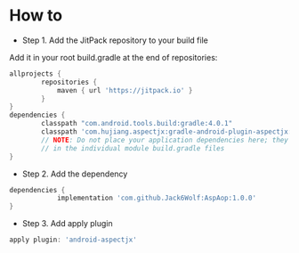 # How to

- Step 1. Add the JitPack repository to your build file

Add it in your root build.gradle at the end of repositories:
```groovy
allprojects {
		repositories {
			maven { url 'https://jitpack.io' }
		}
}
dependencies {
        classpath "com.android.tools.build:gradle:4.0.1"
        classpath 'com.hujiang.aspectjx:gradle-android-plugin-aspectjx:2.0.10'
        // NOTE: Do not place your application dependencies here; they belong
        // in the individual module build.gradle files
}
```
- Step 2. Add the dependency
```groovy
dependencies {
	        implementation 'com.github.Jack6Wolf:AspAop:1.0.0'
}
```

- Step 3. Add apply plugin
```groovy
apply plugin: 'android-aspectjx'
```
